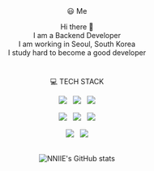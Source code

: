 <div align="center">

<div align=center>
😃 Me
<br>

Hi there 👋
<br>
I am a Backend Developer
<br>
I am working in Seoul, South Korea
<br>
I study hard to become a good developer
<div align=center><h1></h1></div>    
</div>

💻 TECH STACK
<br>

<p align="center"><img src="https://img.shields.io/badge/Java-FC4C02?style=flat-square&logo=java&logoColor=white"/>  &nbsp; <img src="https://img.shields.io/badge/javascript-F7DF1E?style=flat-square&logo=javascript&logoColor=black"> &nbsp; <img src="https://img.shields.io/badge/python-3776AB?style=flat-square&logo=python&logoColor=white"></p>
  
<p align="center"><img src="https://img.shields.io/badge/spring-6DB33F?style=flat-square&logo=spring&logoColor=white"> &nbsp; <img src="https://img.shields.io/badge/flask-000000?style=flat-square&logo=flask&logoColor=white"> &nbsp; <img src="https://img.shields.io/badge/mysql-4479A1?style=flat-square&logo=mysql&logoColor=white"></p>
<p align="center"><img src="https://img.shields.io/badge/aws-232F3E?style=flat-square&logo=amazonaws&logoColor=white"> &nbsp; <img src="https://img.shields.io/badge/github-181717?style=flat-square&logo=github&logoColor=white"></p>
<div align=center><h2></h2></div>
  
![NNIIE's GitHub stats](https://github-readme-stats.vercel.app/api?username=NNIIE&show_icons=true&theme=radical)
</div>
